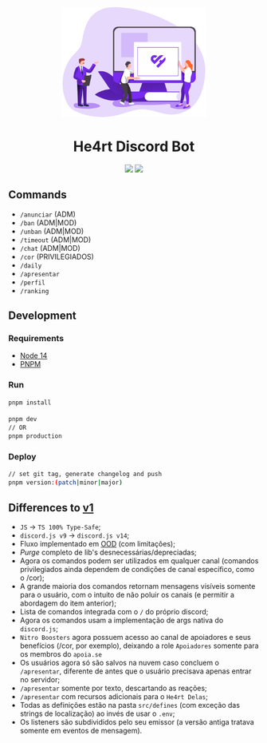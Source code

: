 <p align="center">
  <a href="https://discord.gg/he4rt">
    <img src="./.github/logo.png" height="220">
  </a>
</p>

<h1 align="center">
He4rt Discord Bot
</h1>
<p align="center">
  <a href="https://discord.gg/he4rt"><img src="https://img.shields.io/github/package-json/v/he4rt/he4rt-bot-next?color=782BF1&style=for-the-badge"></a>
  <a href="https://discord.gg/he4rt"><img src="https://img.shields.io/github/license/he4rt/he4rt-bot-next?color=A655FF&style=for-the-badge"></a>
<p>

## Commands

- `/anunciar` (ADM)
- `/ban` (ADM|MOD)
- `/unban` (ADM|MOD)
- `/timeout` (ADM|MOD)
- `/chat` (ADM|MOD)
- `/cor` (PRIVILEGIADOS)
- `/daily`
- `/apresentar`
- `/perfil`
- `/ranking`

## Development

### Requirements

- [Node 14](https://nodejs.org/en/)
- [PNPM](https://pnpm.io/pt/)

### Run

```bash
pnpm install

pnpm dev
// OR
pnpm production
```

### Deploy

```bash
// set git tag, generate changelog and push
pnpm version:(patch|minor|major)
```

## Differences to [v1](https://github.com/he4rt/He4rt-Bot)

- `JS` -> `TS 100% Type-Safe`;
- `discord.js v9` -> `discord.js v14`;
- Fluxo implementado em [OOD](https://en.wikipedia.org/wiki/Object-oriented_design) (com limitações);
- *Purge* completo de lib's desnecessárias/depreciadas;
- Agora os comandos podem ser utilizados em qualquer canal (comandos privilegiados ainda dependem de condições de canal específico, como o /cor);
- A grande maioria dos comandos retornam mensagens visíveis somente para o usuário, com o intuito de não poluir os canais (e permitir a abordagem do item anterior);
- Lista de comandos integrada com o `/` do próprio discord;
- Agora os comandos usam a implementação de args nativa do `discord.js`;
- `Nitro Boosters` agora possuem acesso ao canal de apoiadores e seus benefícios (/cor, por exemplo), deixando a role `Apoiadores` somente para os membros do `apoia.se`
- Os usuários agora só são salvos na nuvem caso concluem o `/apresentar`, diferente de antes que o usuário precisava apenas entrar no servidor;
- `/apresentar` somente por texto, descartando as reações;
- `/apresentar` com recursos adicionais para o `He4rt Delas`;
- Todas as definições estão na pasta `src/defines` (com exceção das strings de localização) ao invés de usar o `.env`;
- Os listeners são subdivididos pelo seu emissor (a versão antiga tratava somente em eventos de mensagem).